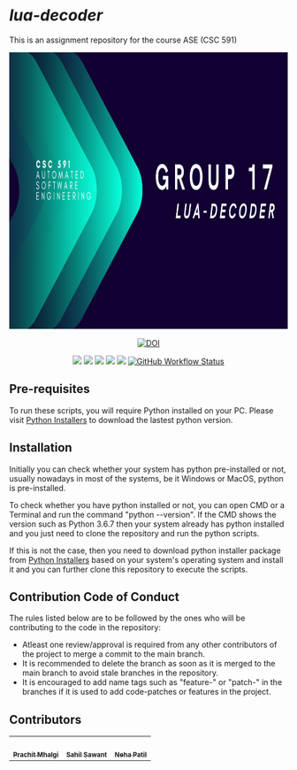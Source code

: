 # ___lua-decoder___
This is an assignment repository for the course ASE (CSC 591)

<img src="/etc/AUTOMATED%20SOFTWARE%20ENGINEERING.png" width="1000" height="500"/>

<div align="center">
  
  [![DOI](https://zenodo.org/badge/589028280.svg)](https://zenodo.org/badge/latestdoi/589028280)
  
  <a href="https://github.com/Prachit99/lua-decoder"><img src="https://img.shields.io/github/repo-size/Prachit99/lua-decoder?style=for-the-badge"></a>
  <a href="https://github.com/Prachit99/lua-decoder/blob/main/LICENSE"><img src="https://img.shields.io/github/license/Prachit99/lua-decoder?style=for-the-badge"></a>
  <a href="https://github.com/Prachit99/lua-decoder/issues"><img src="https://img.shields.io/github/issues/Prachit99/lua-decoder?style=for-the-badge"/></a>
  <a href="https://github.com/Prachit99/lua-decoder/issues?q=is%3Aissue+is%3Aclosed"><img src="https://img.shields.io/github/issues-closed/Prachit99/lua-decoder?style=for-the-badge"/></a>
  <a href="https://github.com/Prachit99/lua-decoder/graphs/contributors"><img src="https://img.shields.io/github/contributors/Prachit99/lua-decoder?style=for-the-badge"/></a>
  <a href="https://github.com/Prachit99/lua-decoder/actions/workflows/python-app.yml"><img alt="GitHub Workflow Status" src="https://img.shields.io/github/actions/workflow/status/Prachit99/lua-decoder/python-app.yml?style=for-the-badge"></a>
</div>
  
## Pre-requisites
To run these scripts, you will require Python installed on your PC. Please visit [Python Installers](https://www.python.org/downloads/) to download the lastest python version.

## Installation
Initially you can check whether your system has python pre-installed or not, usually nowadays in most of the systems, be it Windows or MacOS, python is pre-installed. 

To check whether you have python installed or not, you can open CMD or a Terminal and run the command "python --version". If the CMD shows the version such as Python 3.6.7 then your system already has python installed and you just need to clone the repository and run the python scripts. 

If this is not the case, then you need to download python installer package from [Python Installers](https://www.python.org/downloads/) based on your system's operating system and install it and you can further clone this repository to execute the scripts.


## Contribution Code of Conduct

The rules listed below are to be followed by the ones who will be contributing to the code in the repository:

  - Atleast one review/approval is required from any other contributors of the project to merge a commit to the main branch.
  - It is recommended to delete the branch as soon as it is merged to the main branch to avoid stale branches in the repository.
  - It is encouraged to add name tags such as "feature-" or "patch-" in the branches if it is used to add code-patches or features in the project.


## Contributors 

<table>
  <tr>
    <td align="center"><a href="https://github.com/Prachit99"><img src="https://avatars.githubusercontent.com/Prachit99" width="100px;" alt=""/><br /><sub><b>Prachit Mhalgi</b></sub></a></td>
    <td align="center"><a href="https://github.com/Darkspur"><img src="https://avatars.githubusercontent.com/Darkspur" width="100px;" alt=""/><br /><sub><b>Sahil Sawant</b></sub></a><br /></td>
    <td align="center"><a href="https://github.com/neha7799"><img src="https://avatars.githubusercontent.com/neha7799" width="100px;" alt=""/><br /><sub><b>Neha Patil</b></sub></a><br /></td>
  </tr>
</table>
